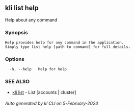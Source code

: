 ## kli list help

Help about any command

### Synopsis

```
Help provides help for any command in the application.
Simply type list help [path to command] for full details.
```

### Options

```
  -h, --help   help for help
```

### SEE ALSO

* [kli list](kli_list.md)  - List [accounts | cluster]

###### Auto generated by kl CLI on 5-February-2024
